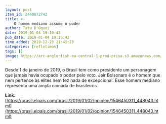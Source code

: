```yaml
---
layout: post
item_id: 2440872742
title: >-
    O homem mediano assume o poder
author: Tatu D'Oquei
date: 2019-01-04 19:16:43
pub_date: 2019-01-04 19:16:43
time_added: 2019-12-23 21:41:23
categories: [refletimos]
tags: []
image: https://arc-anglerfish-eu-central-1-prod-prisa.s3.amazonaws.com/public/T7FWLZVFQ4BKTZPYRLXHB33C7I.jpg
---
```


Desde 1 de janeiro de 2019, o Brasil tem como presidente um personagem que jamais havia ocupado o poder pelo voto. Jair Bolsonaro é o homem que nem pertence às elites nem fez nada de excepcional. Esse homem mediano representa uma ampla camada de brasileiros.

**Link:** [https://brasil.elpais.com/brasil/2019/01/02/opinion/1546450311_448043.html](https://brasil.elpais.com/brasil/2019/01/02/opinion/1546450311_448043.html)

